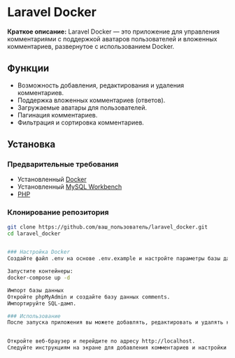 # Laravel Docker

**Краткое описание:** Laravel Docker — это приложение для управления комментариями с поддержкой аватаров пользователей и вложенных комментариев, развернутое с использованием Docker.

## Функции

- Возможность добавления, редактирования и удаления комментариев.
- Поддержка вложенных комментариев (ответов).
- Загружаемые аватары для пользователей.
- Пагинация комментариев.
- Фильтрация и сортировка комментариев.

## Установка

### Предварительные требования
- Установленный [Docker](https://www.docker.com/get-started)
- Установленный [MySQL Workbench](https://www.mysql.com/products/workbench/)
- [PHP](https://www.php.net/downloads)

### Клонирование репозитория
```bash
git clone https://github.com/ваш_пользователь/laravel_docker.git
cd laravel_docker


### Настройка Docker
Создайте файл .env на основе .env.example и настройте параметры базы данных.

Запустите контейнеры:
docker-compose up -d

Импорт базы данных
Откройте phpMyAdmin и создайте базу данных comments.
Импортируйте SQL-дамп.

### Использование
После запуска приложения вы можете добавлять, редактировать и удалять комментарии, а также загружать аватары.


Откройте веб-браузер и перейдите по адресу http://localhost.
Следуйте инструкциям на экране для добавления комментариев и настройки


